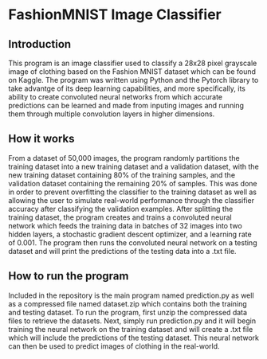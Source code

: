 # FashionMNIST Image Classifier
## Introduction
This program is an image classifier used to classify a 28x28 pixel grayscale image of clothing based on the Fashion MNIST dataset which can be found on Kaggle. The program was written using Python and the Pytorch library to take advantge of its deep learning capabilities, and more specifically, its ability to create convoluted neural networks from which accurate predictions can be learned and made from inputing images and running them through multiple convolution layers in higher dimensions.

## How it works
From a dataset of 50,000 images, the program randomly partitions the training dataset into a new training dataset and a validation dataset, with the new training dataset containing 80% of the training samples, and the validation dataset containing the remaining 20% of samples. This was done in order to prevent overfitting the classifier to the training dataset as well as allowing the user to simulate real-world performance through the classifier accuracy after classifying the validation examples. After splitting the training dataset, the program creates and trains a convoluted neural network which feeds the training data in batches of 32 images into two hidden layers, a stochastic gradient descent optimizer, and a learning rate of 0.001. The program then runs the convoluted neural network on a testing dataset and will print the predictions of the testing data into a .txt file.

## How to run the program
Included in the repository is the main program named prediction.py as well as a compressed file named dataset.zip which contains both the training and testing dataset. To run the program, first unzip the compressed data files to retrieve the datasets. Next, simply run prediction.py and it will begin training the neural network on the training dataset and will create a .txt file which will include the predictions of the testing dataset. This neural network can then be used to predict images of clothing in the real-world.
